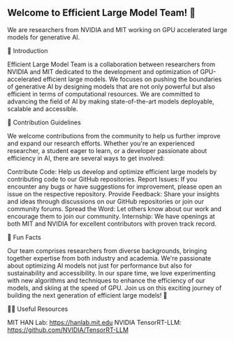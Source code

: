 ## Welcome to Efficient Large Model Team! 👋

We are researchers from NVIDIA and MIT working on GPU accelerated large models for generative AI.

🚀 Introduction

Efficient Large Model Team is a collaboration between researchers from NVIDIA and MIT dedicated to the development and optimization of GPU-accelerated efficient large models. We focuses on pushing the boundaries of generative AI by designing models that are not only powerful but also efficient in terms of computational resources. We are committed to advancing the field of AI by making state-of-the-art models deployable, scalable and accessible.

🌈 Contribution Guidelines

We welcome contributions from the community to help us further improve and expand our research efforts. Whether you're an experienced researcher, a student eager to learn, or a developer passionate about efficiency in AI, there are several ways to get involved:

Contribute Code: Help us develop and optimize efficient large models by contributing code to our GitHub repositories.
Report Issues: If you encounter any bugs or have suggestions for improvement, please open an issue on the respective repository.
Provide Feedback: Share your insights and ideas through discussions on our GitHub repositories or join our community forums.
Spread the Word: Let others know about our work and encourage them to join our community.
Internship: We have openings at both MIT and NVIDIA for excellent contributors with proven track record.

🍿 Fun Facts

Our team comprises researchers from diverse backgrounds, bringing together expertise from both industry and academia.
We're passionate about optimizing AI models not just for performance but also for sustainability and accessibility.
In our spare time, we love experimenting with new algorithms and techniques to enhance the efficiency of our models, and skiing at the speed of GPU.
Join us on this exciting journey of building the next generation of efficient large models! 🌟

👩‍💻 Useful Resources

MIT HAN Lab: https://hanlab.mit.edu
NVIDIA TensorRT-LLM: https://github.com/NVIDIA/TensorRT-LLM



<!--

**Here are some ideas to get you started:**

🙋‍♀️ A short introduction - what is your organization all about?
🌈 Contribution guidelines - how can the community get involved?
👩‍💻 Useful resources - where can the community find your docs? Is there anything else the community should know?
🍿 Fun facts - what does your team eat for breakfast?
🧙 Remember, you can do mighty things with the power of [Markdown](https://docs.github.com/github/writing-on-github/getting-started-with-writing-and-formatting-on-github/basic-writing-and-formatting-syntax)
-->
